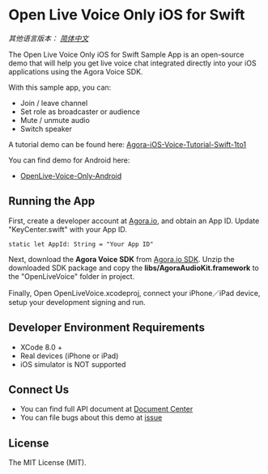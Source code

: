 # Open Live Voice Only iOS for Swift

*其他语言版本： [简体中文](README.md)*

The Open Live Voice Only iOS for Swift Sample App is an open-source demo that will help you get live voice chat integrated directly into your iOS applications using the Agora Voice SDK.

With this sample app, you can:

- Join / leave channel
- Set role as broadcaster or audience
- Mute / unmute audio
- Switch speaker

A tutorial demo can be found here: [Agora-iOS-Voice-Tutorial-Swift-1to1](https://github.com/AgoraIO/Agora-iOS-Voice-Tutorial-Swift-1to1)

You can find demo for Android here:

- [OpenLive-Voice-Only-Android](https://github.com/AgoraIO/OpenLive-Voice-Only-Android)

## Running the App
First, create a developer account at [Agora.io](https://dashboard.agora.io/signin/), and obtain an App ID. Update "KeyCenter.swift" with your App ID.

```
static let AppId: String = "Your App ID"
```

Next, download the **Agora Voice SDK** from [Agora.io SDK](https://www.agora.io/en/blog/download/). Unzip the downloaded SDK package and copy the **libs/AgoraAudioKit.framework** to the "OpenLiveVoice" folder in project.

Finally, Open OpenLiveVoice.xcodeproj, connect your iPhone／iPad device, setup your development signing and run.

## Developer Environment Requirements
* XCode 8.0 +
* Real devices (iPhone or iPad)
* iOS simulator is NOT supported

## Connect Us

- You can find full API document at [Document Center](https://docs.agora.io/en/)
- You can file bugs about this demo at [issue](https://github.com/AgoraIO/OpenLive-Voice-Only-iOS/issues)

## License

The MIT License (MIT).
